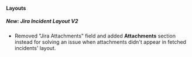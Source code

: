 
#### Layouts
##### New: Jira Incident Layout V2
- Removed "Jira Attachments" field and added **Attachments** section instead for solving an issue when attachments didn't appear in fetched incidents' layout.
